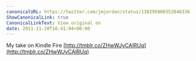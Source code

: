 ```yaml
---
canonicalURL: https://twitter.com/jmjordan/status/138295806552846336
ShowCanonicalLink: true
CanonicalLinkText: View original on
date: 2011-11-20T16:41:04+00:00
---
```

My take on Kindle Fire [http://tmblr.co/ZHwWJyCAlRUq](http://tmblr.co/ZHwWJyCAlRUq)